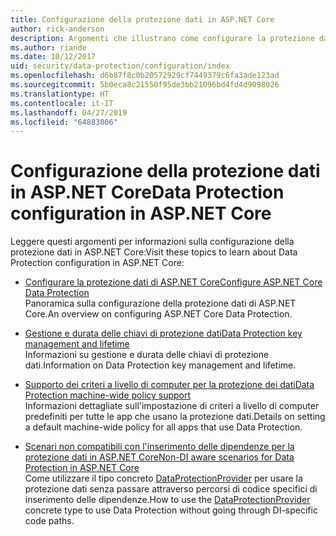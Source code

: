 ```yaml
---
title: Configurazione della protezione dati in ASP.NET Core
author: rick-anderson
description: Argomenti che illustrano come configurare la protezione dati in ASP.NET Core.
ms.author: riande
ms.date: 10/12/2017
uid: security/data-protection/configuration/index
ms.openlocfilehash: d6b87f8c0b20572929cf7449379c6fa3ade123ad
ms.sourcegitcommit: 5b0eca8c21550f95de3bb21096bd4fd4d9098026
ms.translationtype: HT
ms.contentlocale: it-IT
ms.lasthandoff: 04/27/2019
ms.locfileid: "64883006"
---
```

# <a name="data-protection-configuration-in-aspnet-core"></a><span data-ttu-id="2206d-103">Configurazione della protezione dati in ASP.NET Core</span><span class="sxs-lookup"><span data-stu-id="2206d-103">Data Protection configuration in ASP.NET Core</span></span>

<span data-ttu-id="2206d-104">Leggere questi argomenti per informazioni sulla configurazione della protezione dati in ASP.NET Core:</span><span class="sxs-lookup"><span data-stu-id="2206d-104">Visit these topics to learn about Data Protection configuration in ASP.NET Core:</span></span>

* [<span data-ttu-id="2206d-105">Configurare la protezione dati di ASP.NET Core</span><span class="sxs-lookup"><span data-stu-id="2206d-105">Configure ASP.NET Core Data Protection</span></span>](xref:security/data-protection/configuration/overview)  
  <span data-ttu-id="2206d-106">Panoramica sulla configurazione della protezione dati di ASP.NET Core.</span><span class="sxs-lookup"><span data-stu-id="2206d-106">An overview on configuring ASP.NET Core Data Protection.</span></span>

* [<span data-ttu-id="2206d-107">Gestione e durata delle chiavi di protezione dati</span><span class="sxs-lookup"><span data-stu-id="2206d-107">Data Protection key management and lifetime</span></span>](xref:security/data-protection/configuration/default-settings)  
  <span data-ttu-id="2206d-108">Informazioni su gestione e durata delle chiavi di protezione dati.</span><span class="sxs-lookup"><span data-stu-id="2206d-108">Information on Data Protection key management and lifetime.</span></span>

* [<span data-ttu-id="2206d-109">Supporto dei criteri a livello di computer per la protezione dei dati</span><span class="sxs-lookup"><span data-stu-id="2206d-109">Data Protection machine-wide policy support</span></span>](xref:security/data-protection/configuration/machine-wide-policy)  
  <span data-ttu-id="2206d-110">Informazioni dettagliate sull'impostazione di criteri a livello di computer predefiniti per tutte le app che usano la protezione dati.</span><span class="sxs-lookup"><span data-stu-id="2206d-110">Details on setting a default machine-wide policy for all apps that use Data Protection.</span></span>

* [<span data-ttu-id="2206d-111">Scenari non compatibili con l'inserimento delle dipendenze per la protezione dati in ASP.NET Core</span><span class="sxs-lookup"><span data-stu-id="2206d-111">Non-DI aware scenarios for Data Protection in ASP.NET Core</span></span>](xref:security/data-protection/configuration/non-di-scenarios)  
  <span data-ttu-id="2206d-112">Come utilizzare il tipo concreto [DataProtectionProvider](/dotnet/api/Microsoft.AspNetCore.DataProtection.DataProtectionProvider) per usare la protezione dati senza passare attraverso percorsi di codice specifici di inserimento delle dipendenze.</span><span class="sxs-lookup"><span data-stu-id="2206d-112">How to use the [DataProtectionProvider](/dotnet/api/Microsoft.AspNetCore.DataProtection.DataProtectionProvider) concrete type to use Data Protection without going through DI-specific code paths.</span></span>
